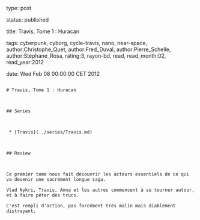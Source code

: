 type: post
status: published
title: Travis, Tome 1 : Huracan
tags:  cyberpunk,  cyborg,  cycle-travis,  nano,  near-space, author:Christophe_Quet, author:Fred_Duval, author:Pierre_Schelle, author:Stéphane_Rosa, rating:3, rayon-bd, read, read_month:02, read_year:2012
date: Wed Feb 08 00:00:00 CET 2012
~~~~~~
# Travis, Tome 1 : Huracan

## Series

 * [Travis](../series/Travis.md)

## Review

Ce premier tome nous fait découvrir les acteurs essentiels de ce qui va devenir une sacrément longue saga.  
Vlad Nykri, Travis, Anna et les autres commencent à se tourner autour, et à faire péter des trucs.  
C'est rempli d'action, pas forcément très malin mais diablement distrayant.